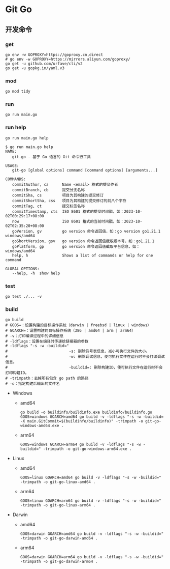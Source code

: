 # Git Go

## 开发命令

### get

```shell
go env -w GOPROXY=https://goproxy.cn,direct
# go env -w GOPROXY=https://mirrors.aliyun.com/goproxy/
go get -u github.com/urfave/cli/v2
go get -u gopkg.in/yaml.v3
```

### mod

```shell
go mod tidy
```

### run

```shell
go run main.go
```

### run help

```shell
go run main.go help
```

```shell
$ go run main.go help
NAME:
   git-go - 基于 Go 语言的 Git 命令行工具

USAGE:
   git-go [global options] command [command options] [arguments...]

COMMANDS:
   commitAuthor, ca      Name <email> 格式的提交作者
   commitBranch, cb      提交分支名称
   commitSha, cs         项目为其构建的提交修订
   commitShortSha, css   项目为其构建的提交修订的前八个字符
   commitTag, ct         提交标签名称
   commitTimestamp, cts  ISO 8601 格式的提交时间戳，如：2023-10-02T00:29:17+08:00
   now                   ISO 8601 格式的当前时间戳，如：2023-10-02T02:35:20+08:00
   goVersion, gv         go version 命令返回值，如：go version go1.21.1 windows/amd64
   goShortVersion, gsv   go version 命令返回值截取版本号，如：go1.21.1
   goPlatform, gp        go version 命令返回值截取平台信息，如：windows/amd64
   help, h               Shows a list of commands or help for one command

GLOBAL OPTIONS:
   --help, -h  show help
```

### test

```shell
go test ./... -v
```

### build

```shell
go build
# GOOS=：设置构建的目标操作系统（darwin | freebsd | linux | windows）
# GOARCH=：设置构建的目标操作系统（386 | amd64 | arm | arm64）
# -v：打印编译过程中的详细信息
# -ldflags：设置在编译时传递给链接器的参数
# -ldflags "-s -w -buildid="
#                           -s: 删除符号表信息，减小可执行文件的大小。
#                           -w: 删除调试信息，使可执行文件在运行时不会打印调试信息。
#                           -buildid=: 删除构建ID，使可执行文件在运行时不会打印构建ID。
# -trimpath：去掉所有包含 go path 的路径
# -o：指定构建后输出的文件名
```

- Windows
    - amd64
        ```shell
        go build -o buildinfo/buildinfo.exe buildinfo/buildinfo.go
        GOOS=windows GOARCH=amd64 go build -v -ldflags "-s -w -buildid= -X main.GitCommit=$(buildinfo/buildinfo)" -trimpath -o git-go-windows-amd64.exe .
        ```
    - arm64
        ```shell
        GOOS=windows GOARCH=arm64 go build -v -ldflags "-s -w -buildid=" -trimpath -o git-go-windows-arm64.exe .
        ```

- Linux
    - amd64
        ```shell
        GOOS=linux GOARCH=amd64 go build -v -ldflags "-s -w -buildid=" -trimpath -o git-go-linux-amd64 .
        ```
    - arm64
        ```shell
        GOOS=linux GOARCH=arm64 go build -v -ldflags "-s -w -buildid=" -trimpath -o git-go-linux-arm64 .
        ```

- Darwin
    - amd64
        ```shell
        GOOS=darwin GOARCH=amd64 go build -v -ldflags "-s -w -buildid=" -trimpath -o git-go-darwin-amd64 .
        ```
    - arm64
        ```shell
        GOOS=darwin GOARCH=arm64 go build -v -ldflags "-s -w -buildid=" -trimpath -o git-go-darwin-arm64 .
        ```
